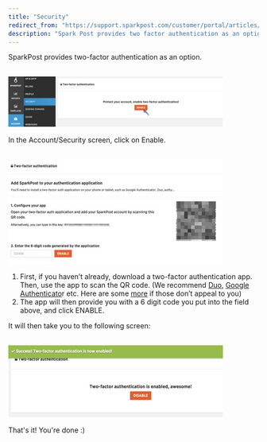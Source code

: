 ```yaml
---
title: "Security"
redirect_from: "https://support.sparkpost.com/customer/portal/articles/2035750-security"
description: "Spark Post provides two factor authentication as an option In the Account Security screen click on Enable First if you haven’t already download a two factor authentication app Then use the app to scan the QR code We recommend Duo Google Authenticator etc Here are some more if those don’t..."
---
```


SparkPost provides two-factor authentication as an option.

                                   ![](media/security/security1_original.jpg) 

In the Account/Security screen, click on Enable.

                                  ![](media/security/security2_original.jpg)

1.  First, if you haven’t already, download a two-factor authentication app. Then, use the app to scan the QR code. (We recommend [Duo](https://www.duosecurity.com/), [Google Authenticato](https://play.google.com/store/apps/details?id=com.google.android.apps.authenticator2&hl=en)r etc. Here are some [more](https://www.google.com/#q=two+factor+authentication+software) if those don’t appeal to you)  
2.  The app will then provide you with a 6 digit code you put into the field above, and click ENABLE.  

It will then take you to the following screen:

                                ![](media/security/security3_original.jpg) 

That's it! You're done :)
